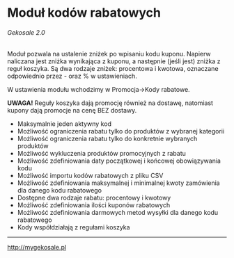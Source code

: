 Moduł kodów rabatowych
===
###### Gekosale 2.0

Moduł pozwala na ustalenie zniżek po wpisaniu kodu kuponu. Napierw naliczana jest zniżka wynikająca z kuponu, a następnie (jeśli jest) zniżka z reguł koszyka.
Są dwa rodzaje zniżek: procentowa i kwotowa, oznaczane odpowiednio przez - oraz % w ustawieniach.

W ustawienia modułu wchodzimy w Promocja->Kody rabatowe.

**UWAGA!** Reguły koszyka dają promocję również na dostawę, natomiast kupony dają promocje na cenę BEZ dostawy.

* Maksymalnie jeden aktywny kod
* Możliwość ograniczenia rabatu tylko do produktów z wybranej kategorii
* Możliwość ograniczenia rabatu tylko do konkretnie wybranych produktów
* Możliwość wykluczenia produktów promocyjnych z rabatu
* Możliwość zdefiniowania daty początkowej i końcowej obowiązywania kodu
* Możliwość importu kodów rabatowych z pliku CSV
* Możliwość zdefiniowania maksymalnej i minimalnej kwoty zamówienia dla danego kodu rabatowego
* Dostępne dwa rodzaje rabatu: procentowy i kwotowy
* Możliwość zdefiniowania ilości kuponów rabatowych
* Możliwość zdefiniowania darmowych metod wysyłki dla danego kodu rabatowego
* Kody współdziałają z regułami koszyka


---
http://mygekosale.pl
